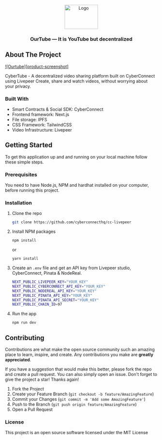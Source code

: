 <div id="top"></div>

<br />
<div align="center">
  <a href="https://github.com/suhailkakar/Decentralized-YouTube">
    <img src="https://raw.githubusercontent.com/suhailkakar/Decentralized-YouTube/version-1/logo.png" alt="Logo" width="110" height="80">
  </a>

<h3 align="center">OurTube — It is YouTube but decentralized</h3>

</div>

## About The Project

[![Ourtube][product-screenshot]](https://twitter.com/suhailkakar)

CyberTube - A decentralized video sharing platform built on CyberConnect using Livepeer
                  Create, share and watch videos, without worrying about your privacy.
### Built With

- Smart Contracts & Social SDK: CyberConnect
- Frontend framework: Next.js
- File storage: IPFS
- CSS Framework: TailwindCSS
- Video Infrastructure: Livepeer


<!-- GETTING STARTED -->

## Getting Started

To get this application up and and running on your local machine follow these simple steps.

### Prerequisites

You need to have Node.js, NPM and hardhat installed on your computer, before running this project.

### Installation

1. Clone the repo
   ```sh
   git clone https://github.com/cyberconnecthq/cc-livepeer
   ```
2. Install NPM packages

   ```sh
   npm install
   ```

   or

   ```sh
   yarn install
   ```
3. Create an `.env` file and get an API key from Livepeer studio, CyberConnect, Pinata & NodeReal. 
   ```sh
   NEXT_PUBLIC_LIVEPEER_KEY="YOUR_KEY"
   NEXT_PUBLIC_CYBERCONNECT_API_KEY="YOUR_KEY"
   NEXT_PUBLIC_NODEREAL_API_KEY="YOUR_KEY"
   NEXT_PUBLIC_PINATA_API_KEY="YOUR_KEY"
   NEXT_PUBLIC_PINATA_API_SECRET="YOUR_KEY"
   NEXT_PUBLIC_CHAIN_ID=97
   ```

4. Run the app

   ```sh
   npm run dev
   ```


## Contributing

Contributions are what make the open source community such an amazing place to learn, inspire, and create. Any contributions you make are **greatly appreciated**.

If you have a suggestion that would make this better, please fork the repo and create a pull request. You can also simply open an issue.
Don't forget to give the project a star! Thanks again!

1. Fork the Project
2. Create your Feature Branch (`git checkout -b feature/AmazingFeature`)
3. Commit your Changes (`git commit -m 'Add some AmazingFeature'`)
4. Push to the Branch (`git push origin feature/AmazingFeature`)
5. Open a Pull Request

### License

This project is an open source software licensed under the MIT License

